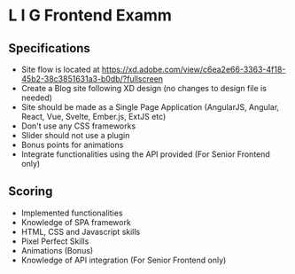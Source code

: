 # L I G Frontend Examm

## Specifications
- Site flow is located at https://xd.adobe.com/view/c6ea2e66-3363-4f18-45b2-38c3851631a3-b0db/?fullscreen
- Create a Blog site following XD design (no changes to design file is needed)
- Site should be made as a Single Page Application (AngularJS, Angular, React, Vue, Svelte, Ember.js, ExtJS etc)
- Don't use any CSS frameworks
- Slider should not use a plugin
- Bonus points for animations
- Integrate functionalities using the API provided (For Senior Frontend only)

## Scoring
- Implemented functionalities
- Knowledge of SPA framework
- HTML, CSS and Javascript skills
- Pixel Perfect Skills
- Animations (Bonus)
- Knowledge of API integration (For Senior Frontend only)
